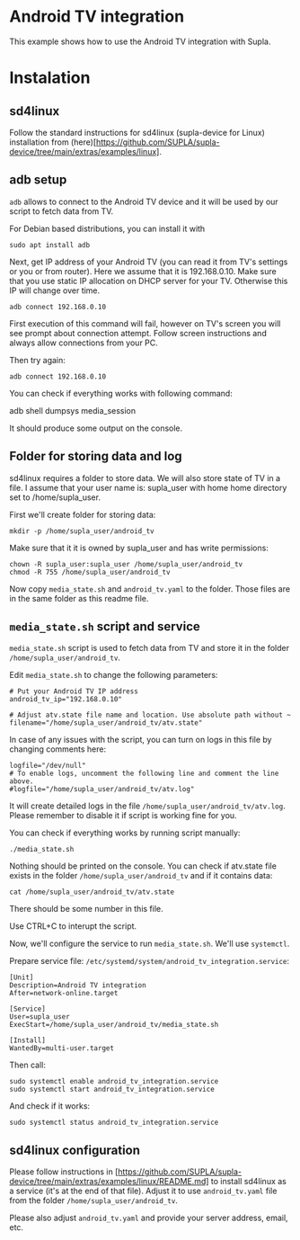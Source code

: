 # Android TV integration

This example shows how to use the Android TV integration with Supla.

# Instalation

## sd4linux

Follow the standard instructions for sd4linux (supla-device for Linux) installation
from (here)[https://github.com/SUPLA/supla-device/tree/main/extras/examples/linux].

## adb setup

`adb` allows to connect to the Android TV device and it will be used by our script
to fetch data from TV.

For Debian based distributions, you can install it with

    sudo apt install adb

Next, get IP address of your Android TV (you can read it from TV's settings or you
or from router). Here we assume that it is 192.168.0.10. Make sure that you use static IP
allocation on DHCP server for your TV. Otherwise this IP will change over time.

    adb connect 192.168.0.10

First execution of this command will fail, however on TV's screen you will see
prompt about connection attempt. Follow screen instructions and always allow connections
from your PC.

Then try again:

    adb connect 192.168.0.10

You can check if everything works with following command:

   adb shell dumpsys media_session

It should produce some output on the console.

## Folder for storing data and log

sd4linux requires a folder to store data. We will also store state of TV in a
file.
I assume that your user name is: supla_user with home home directory set to /home/supla_user.

First we'll create folder for storing data:

    mkdir -p /home/supla_user/android_tv

Make sure that it it is owned by supla_user and has write permissions:

    chown -R supla_user:supla_user /home/supla_user/android_tv
    chmod -R 755 /home/supla_user/android_tv

Now copy `media_state.sh` and `android_tv.yaml` to the folder. Those files are
in the same folder as this readme file.

## `media_state.sh` script and service

`media_state.sh` script is used to fetch data from TV and store it in the folder
`/home/supla_user/android_tv`.

Edit `media_state.sh` to change the following parameters:

    # Put your Android TV IP address
    android_tv_ip="192.168.0.10"

    # Adjust atv.state file name and location. Use absolute path without ~
    filename="/home/supla_user/android_tv/atv.state"

In case of any issues with the script, you can turn on logs in this file by changing comments here:

    logfile="/dev/null"
    # To enable logs, uncomment the following line and comment the line above.
    #logfile="/home/supla_user/android_tv/atv.log"

It will create detailed logs in the file `/home/supla_user/android_tv/atv.log`. Please
remember to disable it if script is working fine for you.

You can check if everything works by running script manually:

    ./media_state.sh

Nothing should be printed on the console. You can check if atv.state file exists
in the folder `/home/supla_user/android_tv` and if it contains data:

    cat /home/supla_user/android_tv/atv.state

There should be some number in this file.

Use CTRL+C to interupt the script.

Now, we'll configure the service to run `media_state.sh`.
We'll use `systemctl`.

Prepare service file: `/etc/systemd/system/android_tv_integration.service`:

    [Unit]
    Description=Android TV integration
    After=network-online.target

    [Service]
    User=supla_user
    ExecStart=/home/supla_user/android_tv/media_state.sh

    [Install]
    WantedBy=multi-user.target

Then call:

    sudo systemctl enable android_tv_integration.service
    sudo systemctl start android_tv_integration.service

And check if it works:

    sudo systemctl status android_tv_integration.service

## sd4linux configuration

Please follow instructions in [https://github.com/SUPLA/supla-device/tree/main/extras/examples/linux/README.md]
to install sd4linux as a service (it's at the end of that file).
Adjust it to use `android_tv.yaml` file from the folder `/home/supla_user/android_tv`.

Please also adjust `android_tv.yaml` and provide your server address, email, etc.


